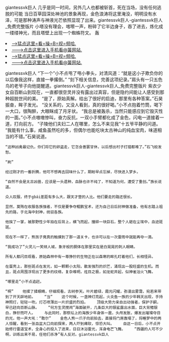 giantessvk巨人    几乎是同一时间，另外几人也都被斩首，死在当场，没有任何逃脱的可能    当日百草园深处神池的景象再现，金色浪涛将这里淹没，明明没有水泽，可是那种涛声与神液光芒依照显现了出来。giantessvk巨人-giantessvk巨人_免费完整版片    小塔没有理会，喀嚓一声，粉碎了它半边身子，吞了进去，炼化成一缕缕神光，而且塔壁上出现一个蜘蛛符文。    轰

<li><a href="http://zhictu971.sg925.xyz/#md_1026">-->猛点这里=看=操=B=视=频哈.</a></li>
<li><a href="http://zhictu971.sg925.xyz/#md_1026">--->点击这里进入手机看@簧网站.</a></li>





<li><a href="http://zhictu971.sg925.xyz/#md_1026">-->猛点这里=看=操=B=视=频哈.</a></li>
<li><a href="http://zhictu971.sg925.xyz/#md_1026">--->点击这里进入手机看@簧网站.</a></li>



giantessvk巨人    “下一个”小不点甩了甩小拳头，对清风道：“就是这小子欺负你的以后像我这样，直接一拳撂倒。”    “刻下相关信息，完善这项纪录。”肩头有一只五色鸟的老爷子向他提醒道。giantessvk巨人-giantessvk巨人_免费完整版片    紫衣少女自百断山到现在，一直都很空灵并没有露出过真容，但是隐约间能让人感受到那种超脱世间的美。
    “是了，原始真解。给出了很好的启迪，那里有各种答案。”石昊振奋，眸子发光。    “没关系的，又没人看到，真的很好喝。”小不点抱着竹筒，喝下一大口，很陶醉，大眼眯成了月牙状。    “我总是被轰杀，当然只能感应到它毁灭性的一面。”小不点嗷嗷惨叫，奋力反抗，一双小手臂都化成了金色，闪电一道接着一道，打向前方。    “子陵他们夫妇二人在哪里，怎么不来见我”十五爷平静的问道。    “我能有什么事，咸鱼虽然吃的多，但偶尔也能吃块太古神山的纯血宝肉，味道相当的不错。”石昊说道。

    “这种凶禽最记仇，你们将它的卵盗走，它怎会善罢甘休，以后想出村子打猎都难了。”石飞蛟发愁。

    “刷”

    经过刚才的一番折腾，他可不想再去回味什么了，期盼早点忘掉，尽快进入梦乡。

    “自然不会是太古凶兽，应该是一头遗种，血脉也许不纯了，不知道为何，遭受了重创。”族长说道。

    众人叹服，终于gbái差距有多么大，跟天才营的人比。他们要走的路还很长。

    显然，莫殇在收服各族强者，不仅是要争夺鲲鹏宝术，还为自己日后封神做准备，他有志踏上祖先的路，于北海中封神，统驭各族。

    他挨了一掌，被那野性少年拍在后背上，横飞而起，撞碎一块巨石，整个人砸在尘埃中，血迹斑斑。

    现在不一样了，熊孩子竟真的触摸到了那一道关卡，也许可以在一次雷雨中就能再夺一滴。

    “我成功了”火灵儿一笑倾人城，象牙般的胴体在那里实在是白晃晃的刺人眼睛。

    所有人都闪目观看，原始森林中有一尊狰狞的生物正在以森寒的眸孔盯着他们，长相怪异。

    在蛋壳上，那些斑点在发光，如一颗颗小太阳，散发强烈的炽芒，涌现出一股旺盛的生机。而且，斑点周围浮现出了更多的纹络，复杂难明，炫目之极，如龙蛇并起，似神雀浴火飞舞。

    “哪里走”小不点追赶。

    “啊”    他揉了揉眼睛，仔细观看，古树参天。叶片碧绿，霞光闪耀，弥漫出雾霭，宛若来带到了开天辟地前。    “当”    这个时候，一盏神灯亮起，火炎鱼一族的少年韩天出现，手持神照灯，轻轻一吹。灯芯喷薄出一片炽盛的烈焰。    顶级大势力亲自出动强者，保护子嗣，早已赶向百断山脉。    “何方生灵搅闹”海面破开，几条巨大的银鲨露出水面，巨大背鳍银白，狰狞而吓人。    与此同时，那祭坛上的海族少年身体一震，头颅发胀，爆发出璀璨夺目的光，他一声大吼：“敢尔”    金色人熊一爪子向前拍去，直接将门房轰塌了，将睡梦中的两人惊醒，看到一张血盆大口向前探来，两人吓到瘫软，惊恐大叫。    自这一日后，小不点开始修行雷道宝术，全身心的投入了进来，日日沐浴雷光，浑身电芒飞舞。    “西疆的人可不少啊，训练出来不易，任他们杀净”有人反对。giantessvk巨人
